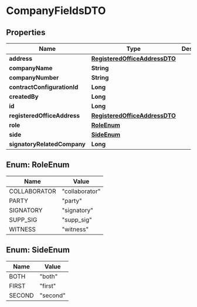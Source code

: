 # CompanyFieldsDTO

## Properties
Name | Type | Description | Notes
------------ | ------------- | ------------- | -------------
**address** | [**RegisteredOfficeAddressDTO**](RegisteredOfficeAddressDTO.md) |  |  [optional]
**companyName** | **String** |  |  [optional]
**companyNumber** | **String** |  |  [optional]
**contractConfigurationId** | **Long** |  |  [optional]
**createdBy** | **Long** |  |  [optional]
**id** | **Long** |  |  [optional]
**registeredOfficeAddress** | [**RegisteredOfficeAddressDTO**](RegisteredOfficeAddressDTO.md) |  |  [optional]
**role** | [**RoleEnum**](#RoleEnum) |  |  [optional]
**side** | [**SideEnum**](#SideEnum) |  |  [optional]
**signatoryRelatedCompany** | **Long** |  |  [optional]

<a name="RoleEnum"></a>
## Enum: RoleEnum
Name | Value
---- | -----
COLLABORATOR | &quot;collaborator&quot;
PARTY | &quot;party&quot;
SIGNATORY | &quot;signatory&quot;
SUPP_SIG | &quot;supp_sig&quot;
WITNESS | &quot;witness&quot;

<a name="SideEnum"></a>
## Enum: SideEnum
Name | Value
---- | -----
BOTH | &quot;both&quot;
FIRST | &quot;first&quot;
SECOND | &quot;second&quot;
